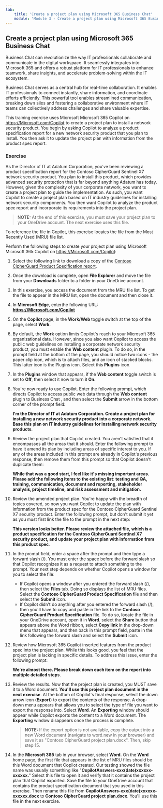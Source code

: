 ```yaml
---
lab:
    title: 'Create a project plan using Microsoft 365 Business Chat'
    module: 'Module 3 - Create a project plan using Microsoft 365 Business Chat'
---
```


Create a project plan using Microsoft 365 Business Chat
---
Business Chat  can revolutionize the way IT professionals collaborate and communicate in the digital workspace. It seamlessly integrates into Microsoft 365 and offers a robust platform for IT professionals to enhance teamwork, share insights, and accelerate problem-solving within the IT ecosystem.

Business Chat  serves as a central hub for real-time collaboration. It enables IT professionals to connect instantly, share information, and coordinate efforts efficiently. This powerful tool enables streamlined communication, breaking down silos and fostering a collaborative environment where IT teams can collectively address challenges and share valuable expertise.

This training exercise uses Microsoft Microsoft 365 Copilot on https://Microsoft.com/Copilot to create a project plan to install a network security product. You begin by asking Copilot to analyze a product specification report for a new network security product that you plan to install. You then ask it to update the project plan with information from the product spec report.

### Exercise

As the Director of IT at Adatum Corporation, you've been reviewing a product specification report for the Contoso CipherGuard Sentinel X7 network security product. You plan to install this product, which provides advanced security protection that is far beyond anything Adatum has today. However, given the complexity of your corporate network, you want to create a project plan to guide the implementation. As such, you want Copilot to create a project plan based on IT industry guidelines for installing network security components. You then want Copilot to analyze the product spec report and incorporate its requirements into the project plan.

> **NOTE:** At the end of this exercise, you must save your project plan to your OneDrive account. The next exercise uses this file.

To reference the file in Copilot, this exercise locates the file from the Most Recently Used (MRU) file list.

Perform the following steps to create your project plan using Microsoft Microsoft 365 Copilot on https://Microsoft.com/Copilot:

1.  Select the following link to download a copy of the [Contoso CipherGuard Product Specification report](https://go.microsoft.com/fwlink/?linkid=2269123).
2.  Once the download is complete, open **File Explorer** and move the file from your **Downloads** folder to a folder in your OneDrive account.
3.  In this exercise, you access the document from the MRU file list. To get the file to appear in the MRU list, open the document and then close it.
4.  In **Microsoft Edge**, enterthe following URL: **https://Microsoft.com/Copilot**
6.  On the **Copilot** page, in the **Work/Web** toggle switch at the top of the page, select **Work**.
7.  By default, the **Work** option limits Copilot's reach to your Microsoft 365 organizational data. However, since you also want Copilot to access the public web guidelines on installing a corporate network security product, you must enable the **Web content** plugin. To do so, in the prompt field at the bottom of the page, you should notice two icons - the paper clip icon, which is to attach files, and an icon of stacked blocks. This latter icon is the Plugins icon. Select this **Plugins** icon.
8.  In the **Plugins** window that appears, if the **Web content** toggle switch is set to **Off**, then select it now to turn it **On**.
9.  You're now ready to use Copilot. Enter the following prompt, which directs Copilot to access public web data through the **Web content** plugin to Business Chat , and then select the **Submit** arrow in the bottom corner of the prompt field:
    
    **I'm the Director of IT at Adatum Corporation. Create a project plan for installing a new network security product into a corporate network. Base this plan on IT industry guidelines for installing network security products**.
10. Review the project plan that Copilot created. You aren't satisfied that it encompasses all the areas that it should. Enter the following prompt to have it amend its plan by including areas of specific interest to you. If any of the areas included in this prompt are already in Copilot's previous response, then remove them from this prompt so that Copilot doesn't duplicate them:
    
    **While that was a good start, I feel like it's missing important areas. Please add the following items to the existing list: testing and QA, training, communication, document and reporting, stakeholder analysis, project timeline, and risk assessment and mitigation.**
11. Review the amended project plan. You're happy with the breadth of topics covered, so now you want Copilot to update the plan with information from the product spec for the Contoso CipherGuard Sentinel X7 security product. Enter the following prompt, but don't submit it yet as you must first link the file to the prompt in the next step:
    
    **This version looks better. Please review the attached file, which is a product specification for the Contoso CipherGuard Sentinel X7 security product, and update your project plan with information from this product spec**.
12. In the prompt field, enter a space after the prompt and then type a forward slash (/). You must enter the space before the forward slash so that Copilot recognizes it as a request to attach something to the prompt. Your next step depends on whether Copilot opens a window for you to select the file:
     -  If Copilot opens a window after you entered the forward slash (/), then select the **Files** tab. Doing so displays the list of MRU files. Select the **Contoso CipherGuard Product Specification** file and then select the **Submit** icon.
     -  If Copilot didn't do anything after you entered the forward slash (/), then you'll have to copy and paste in the link to the **Contoso CipherGuard Product Specification** file. To do so, locate the file in your OneDrive account, open it in **Word**, select the **Share** button that appears above the Word ribbon, select **Copy link** in the drop-down menu that appears, and then back in this prompt field, paste in the link following the forward slash and select the **Submit** icon.
13. Review how Microsoft 365 Copilot inserted features from the product spec into the project plan. While this looks good, you feel that the project plan is lacking in specific details. To address this issue, enter the following prompt:
    
    **We're almost there. Please break down each item on the report into multiple detailed steps**.
14. Review the results. Now that the project plan is created, you MUST save it to a Word document. **You'll use this project plan document in the next exercise**. At the bottom of Copilot's final response, select the down arrow icon (**Export**) to export the contents of the response. A drop-down menu appears that allows you to select the type of file you want to export the response into. Select **Word**. An **Exporting** window should appear while Copilot exports the content to a Word document. The **Exporting** window disappears once the process is complete.
    > **NOTE:** If the export option is not available, copy the output into a new Word document (navigate to word.new in your browser) and save it as "Contoso CipherGuard project plan.docx". Then, skip step 15.
15. In the **Microsoft 365** tab in your browser, select **Word.** On the **Word** home page, the first file that appears in the list of MRU files should be this Word document that Copilot created. Our testing showed the file name was usually something like "**CopilotAnswers-xxx(date)xxxxxx-xxxxxx.**" Select this file to open it and verify that it contains the project plan that Copilot exported. Save the file to your OneDrive account that contains the product specification document that you used in this exercise. Then rename this file from **CopilotAnswers-xxx(date)xxxxxx-xxxxxx.docx** to **Contoso CipherGuard project plan.docx**. You'll use this file in the next exercise.
